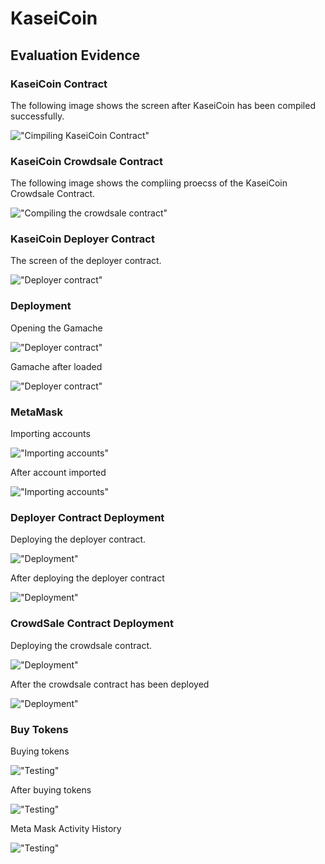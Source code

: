 # KaseiCoin

## Evaluation Evidence

### KaseiCoin Contract

The following image shows the screen after KaseiCoin has been compiled successfully.

!["Cimpiling KaseiCoin Contract"](./Images/01_CompilingKaseiCoinContract.png)

### KaseiCoin Crowdsale Contract

The following image shows the compliing proecss of the KaseiCoin Crowdsale Contract.

!["Compiling the crowdsale contract"](./Images/02_CompilingCrowdSaleContract.png)

### KaseiCoin Deployer Contract

The screen of the deployer contract.

!["Deployer contract"](./Images/03_CompilingDeploymentContract.png)

### Deployment

Opening the Gamache

!["Deployer contract"](./Images/04_deployment_gamache.png)

Gamache after loaded

!["Deployer contract"](./Images/05_DeploymentGamacheLoaded.png)

### MetaMask

Importing accounts

!["Importing accounts"](./Images/06_DeploymentMetamaskImportingAccount.png)

After account imported

!["Importing accounts"](./Images/07_DeploymentMetamaskAfterImport.png)

### Deployer Contract Deployment

Deploying the deployer contract.

!["Deployment"](./Images/08_DeploymentDeployerContract.png)

After deploying the deployer contract

!["Deployment"](./Images/09_DeploymentAfterDeplpoyingTheDeployerContract.png)

### CrowdSale Contract Deployment

Deploying the crowdsale contract.

!["Deployment"](./Images/10_DeployCrowdSaleContract.png)

After the crowdsale contract has been deployed

!["Deployment"](./Images/11_DeployAfterCrowdSaleDeplopyemnt.png)

### Buy Tokens

Buying tokens

!["Testing"](./Images/12_TestingBuyTokens.png)

After buying tokens

!["Testing"](./Images/14_TestBuySecondTokens.png)

Meta Mask Activity History

!["Testing"](./Images/15_TestMetaMaskActivities.png)
